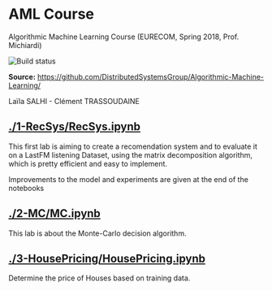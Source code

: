 # AML Course
Algorithmic Machine Learning Course (EURECOM, Spring 2018, Prof. Michiardi)

![Build status](https://travis-ci.com/intv0id/AML_Course.svg?token=3vvRazpU7RNVyEGLpoGp&branch=master)

**Source:** https://github.com/DistributedSystemsGroup/Algorithmic-Machine-Learning/

Laïla SALHI - Clément TRASSOUDAINE
## [./1-RecSys/RecSys.ipynb](RecSys.ipynb)
This first lab is aiming to create a recomendation system and to evaluate it on a LastFM listening Dataset, using the matrix decomposition algorithm, which is pretty efficient and easy to implement. 

Improvements to the model and experiments are given at the end of the notebooks
## [./2-MC/MC.ipynb](MC.ipynb)
This lab is about the Monte-Carlo decision algorithm.
## [./3-HousePricing/HousePricing.ipynb](HousePricing.ipynb)
Determine the price of Houses based on training data.
